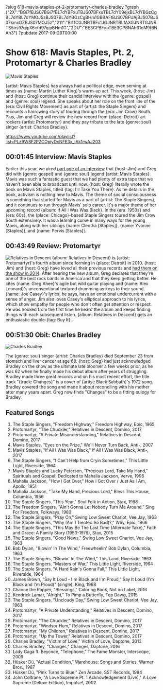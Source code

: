 ?slug 618-mavis-staples-pt-2-protomartyr-charles-bradley
?graph {"2X":"BGi7fBJS07BGi7fBL7dYBFxuTBJS07BFxuTBL7dY09ejxBL7dYBGzCgBL7dYBL7dYMOJ5zBJS07BL7dYBGzCgBHm1GBBAFtBJS07BFUAjBJS07BJS07kmxOZBJS07MOJ5z","211":"BI11CGJNRTBFc1JGJNRTBLfAXGJNRTGJNRTS5irs97qipX6cfd97qipBHm1G","2DU":"BE3CPBFxuTBE3CPBNAh31oM9tBNAh3"}
?pubdate 2017-09-29T00:00
# Show 618: Mavis Staples, Pt. 2, Protomartyr & Charles Bradley

![Mavis Staples](https://static.soundopinions.org/images/2017/mavisstaplespt2_web.jpg)

{artist: Mavis Staples} has always had a political edge, even serving at times as {name: Martin Luther King}'s warm-up act. This week, {host: Jim} and {host: Greg} continue their candid interview with the {genre: gospel} and {genre: soul} legend. She speaks about her role on the front line of the {era: Civil Rights Movement} as part of {artist: the Staple Singers} and recounts a harrowing story of touring through the {era: Jim Crow} South. Plus, Jim and Greg will review the new record from {place: Detroit} art rockers {artist: Protomartyr} and they pay tribute to the late {genre: soul} singer {artist: Charles Bradley}.


https://www.youtube.com/playlist?list=PLz9W8F2PZCOpiyDcNFE3x_iAk1rwAJ203

## 00:01:45 Interview: Mavis Staples
Earlier this year, we aired [part one of an interview](/show/593/) that {host: Jim} and Greg did with {genre: gospel} and {genre: soul} legend {artist: Mavis Staples}. Mavis was such a fantastic guest that we had plenty of extra tape that we haven't been able to broadcast until now. {host: Greg} literally wrote the book on Mavis Staples, titled {tag: I'll Take You There}. As he details in the book, activism is nothing new to Mavis. The theme of social consciousness is something that started for Mavis as a part of {artist: The Staple Singers}, and it continues to run through Mavis' solo career. It's a major theme of her upcoming record {album: If All I Was Was Black}. In the {era: 1950s} and {era: 60s}, the {place: Chicago}-based Staple Singers toured the Jim Crow South extensively. It was a learning curve in many ways for the young Mavis, along with her siblings {name: Cleotha [Staples]}, {name: Yvonne [Staples]}, and {name: Pervis [Staples]}. 



## 00:43:49 Review: Protomartyr
![Relatives in Descent](https://static.soundopinions.org/assets/618/2110.jpg)
{album: Relatives in Descent} is {artist: Protomartyr}'s fourth album since forming in {place: Detroit} in 2010. {host: Jim} and {host: Greg} have loved all their previous records and [had them on the show in 2014](/show/470/#protomartyr). After hearing the new album, Greg declares that they're one of the best rock bands in America and that they keep getting better. He cites {name: Greg Ahee}'s agile but wild guitar playing and {name: Alex Leonard}'s unconventional textured drumming as keys to their sound. {name: Joe Casey}'s lyrics, he says, have an emotional undercurrent with a sense of anger. Jim also loves Casey's elliptical approach to his lyrics, which show empathy for people who don't often get attention or respect. He was hooked from the first time he heard the album and keeps finding things with each subsequent listen. {album: Relatives in Descent} gets an enthusiastic double-{tag: Buy It}.


## 00:51:30 Obit: Charles Bradley

![Charles Bradley](https://static.soundopinions.org/assets/618/2DU0.jpg)

The {genre: soul} singer {artist: Charles Bradley} died September 23 from stomach and liver cancer at age 68. {host: Greg} had just acknowledged Bradley on the show as the ultimate late bloomer a few weeks prior, as he was 62 when he finally made his debut album after years of struggling. Bradley made three great records and on his most recent effort, the title track "{track: Changes}" is a cover of {artist: Black Sabbath}'s 1972 song. Bradley covered the song and made it about reconciling with his mother after many years apart. Greg now finds "Changes" to be a fitting eulogy for Bradley.


## Featured Songs

1. The Staple Singers, "Freedom Highway," Freedom Highway, Epic, 1965	
1. Protomartyr, "The Chuckler," Relatives in Descent, Domino, 2017	
1. Protomartyr, "A Private Misunderstanding," Relatives in Descent, Domino, 2017	
1. Mavis Staples, "Eyes on the Prize," We'll Never Turn Back, Anti-, 2007	
1. Mavis Staples, "If All I Was Was Black," If All I Was Was Black, Anti-, 2017	
1. The Staple Singers, "I Can't Help from Cryin Sometimes," This Little Light, Riverside, 1964	
1. Mavis Staples and Lucky Peterson, "Precious Lord, Take My Hand," Spirituals and Gospel: Dedicated to Mahalia Jackson, Verve, 1996	
1. Mahalia Jackson, "How I Got Over," How I Got Over / Just As I Am, Apollo, 1951	
1. Mahalia Jackson, "Take My Hand, Precious Lord," Bless This House, Columbia, 1956	
1. The Staple Singers, "This Year," Soul Folk in Action, Stax, 1968	
1. The Freedom Singers, "Ain't Gonna Let Nobody Turn Me Around," Sing For Freedom, Folkways, 1980	
1. The Staple Singers, "Pray On," Swing Low Sweet Chariot, Vee Jay, 1963	
1. The Staple Singers, "Why (Am I Treated So Bad)?," Why, Epic, 1966	
1. The Staple Singers, "This May Be The Last Time (Alternate Take)," Faith and Grace: A Family Story (1953-1976), Stax, 2015	
1. The Staple Singers, "Good News," Swing Low Sweet Chariot, Vee Jay, 1963	
1. Bob Dylan, "Blowin' In The Wind," Freewheelin' Bob Dylan, Columbia, 1963	
1. The Staple Singers, "Blowin' In The Wind," This Land, Riverside, 1963	
1. The Staple Singers, "Masters of War," This Little Light, Riverside, 1964	
1. The Staple Singers, "A Hard Rain's Gonna Fall," This Little Light, Riverside, 1964	
1. James Brown, "Say It Loud - I'm Black and I'm Proud," Say It Loud (I'm Black and I'm Proud)" (single), King, 1968	
1. Chance the Rapper, "Blessings," Coloring Book, Not on Label, 2016	
1. Kendrick Lamar, "Alright," To Pimp a Butterfly, Top Dawg, 2015	
1. The Staple Singers, "Uncloudy Day," Swing Low Sweet Chariot, Vee Jay, 1963	
1. Protomartyr, "A Private Understanding," Relatives in Descent, Domino, 2017	
1. Protomartyr, "The Chuckler," Relatives in Descent, Domino, 2017	
1. Protomartyr, "Windsor Hum," Relatives in Descent, Domino, 2017	
1. Protomartyr, "My Children," Relatives in Descent, Domino, 2017	
1. Protomartyr, "Up the Tower," Relatives in Descent, Domino, 2017	
1. Charles Bradley, "Victim of Love," Victim of Love, Daptone, 2013	
1. Charles Bradley, "Changes," Changes, Daptone, 2016	
1. Lady Gaga ft. Beyoncé, "Telephone," The Fame Monster, Interscope, 2009	
1. Hüsker Dü, "Actual Condition," Warehouse: Songs and Stories, Warner Bros., 1987	
1. Hüsker Dü, "Pink Turns to Blue," Zen Arcade, SST Records, 1984	
1. John Coltrane, "A Love Supreme Pt. 1 Acknowledgement (Live)," A Love Supreme (Deluxe Edition), Impulse!, 2002	